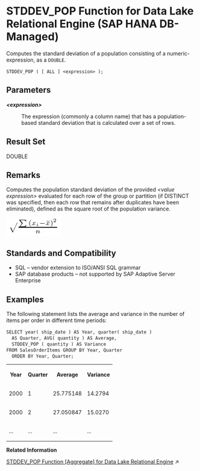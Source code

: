 <!-- loiob943ce2c21964c07baa10bd8d387f972 -->

# STDDEV\_POP Function for Data Lake Relational Engine \(SAP HANA DB-Managed\)

Computes the standard deviation of a population consisting of a numeric-expression, as a `DOUBLE`.



```
STDDEV_POP ( [ ALL ] <expression> );
```



<a name="loiob943ce2c21964c07baa10bd8d387f972__section_mnr_555_vrb"/>

## Parameters


<dl>
<dt><b>

*<expression\>*

</b></dt>
<dd>

The expression \(commonly a column name\) that has a population-based standard deviation that is calculated over a set of rows.



</dd>
</dl>



<a name="loiob943ce2c21964c07baa10bd8d387f972__section_rsg_v55_vrb"/>

## Result Set

DOUBLE



<a name="loiob943ce2c21964c07baa10bd8d387f972__section_b1t_v55_vrb"/>

## Remarks

Computes the population standard deviation of the provided *<value expression\>* evaluated for each row of the group or partition \(if DISTINCT was specified, then each row that remains after duplicates have been eliminated\), defined as the square root of the population variance.

![Computes the population standard deviation of the provided value expression evaluated for each row of the group or partition if DISTINCT was specified, then each row that remains after duplicates have been eliminated, defined as the square root of the population variance](images/stdpop_gif_a16d7b7.gif)



<a name="loiob943ce2c21964c07baa10bd8d387f972__section_zgs_w55_vrb"/>

## Standards and Compatibility

-   SQL – vendor extension to ISO/ANSI SQL grammar
-   SAP database products – not supported by SAP Adaptive Server Enterprise



<a name="loiob943ce2c21964c07baa10bd8d387f972__section_csf_x55_vrb"/>

## Examples

The following statement lists the average and variance in the number of items per order in different time periods:

```
SELECT year( ship_date ) AS Year, quarter( ship_date )
  AS Quarter, AVG( quantity ) AS Average, 
  STDDEV_POP ( quantity ) AS Variance 
FROM SalesOrderItems GROUP BY Year, Quarter 
  ORDER BY Year, Quarter;
```


<table>
<tr>
<th valign="top" rowspan="1">

Year

</th>
<th valign="top" rowspan="1">

Quarter

</th>
<th valign="top" rowspan="1">

Average

</th>
<th valign="top" rowspan="1">

Variance

</th>
</tr>
<tr>
<td valign="top" rowspan="1">

2000

</td>
<td valign="top" rowspan="1">

1

</td>
<td valign="top" rowspan="1">

25.775148

</td>
<td valign="top" rowspan="1">

14.2794

</td>
</tr>
<tr>
<td valign="top" rowspan="1">

2000

</td>
<td valign="top" rowspan="1">

2

</td>
<td valign="top" rowspan="1">

27.050847

</td>
<td valign="top" rowspan="1">

15.0270

</td>
</tr>
<tr>
<td valign="top" rowspan="1">

...

</td>
<td valign="top" rowspan="1">

...

</td>
<td valign="top" rowspan="1">

...

</td>
<td valign="top" rowspan="1">

...

</td>
</tr>
</table>

**Related Information**  


[STDDEV_POP Function \[Aggregate\] for Data Lake Relational Engine](https://help.sap.com/viewer/19b3964099384f178ad08f2d348232a9/2024_3_QRC/en-US/a583f35984f21015b952ffc0a8c12597.html "Computes the standard deviation of a population consisting of a numeric-expression, as a DOUBLE.") :arrow_upper_right:

